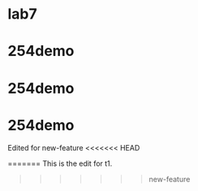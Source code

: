 # lab7
# 254demo
# 254demo
# 254demo
Edited for new-feature
<<<<<<< HEAD

=======
This is the edit for t1. 
>>>>>>> new-feature
